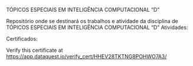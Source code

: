TÓPICOS ESPECIAIS EM INTELIGÊNCIA COMPUTACIONAL “D”

Repositório onde se destinará os trabalhos e atividade da disciplina de TÓPICOS ESPECIAIS EM INTELIGÊNCIA COMPUTACIONAL “D”
Atividades:

Certificados:

Verify this certificate at https://app.dataquest.io/verify_cert/HHEV28TKTNG8POHWO7A3/ 
